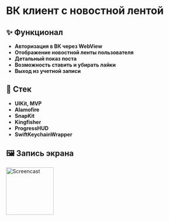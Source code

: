 # ВК клиент с новостной лентой

## ✨ Функционал

- **Авторизация в ВК через WebView**
- **Отображение новостной ленты пользователя**
- **Детальный показ поста**
- **Возможность ставить и убирать лайки**
- **Выход из учетной записи**

## 🤖 Стек

- **UIKit, MVP**
- **Alamofire**
- **SnapKit**
- **Kingfisher**
- **ProgressHUD**
- **SwiftKeychainWrapper**

## 🖼️ Запись экрана

<div style="display: flex; flex-wrap: wrap; gap: 10px;">
  <img src="https://www.loom.com/share/e25c08f0f7e64ed49302a1f82bd58493?sid=85e80e6f-79cf-4481-9faa-7a6f7d04171e" alt="Screencast" style="width: 130px; height: auto;"/>
</div>

